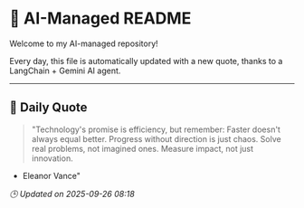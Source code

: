 # 🧠 AI-Managed README

Welcome to my AI-managed repository!

Every day, this file is automatically updated with a new quote, thanks to a LangChain + Gemini AI agent.

---

## 📅 Daily Quote

> "Technology's promise is efficiency, but remember:
Faster doesn't always equal better.
Progress without direction is just chaos.
Solve real problems, not imagined ones.
Measure impact, not just innovation.

- Eleanor Vance"

*🕒 Updated on 2025-09-26 08:18*